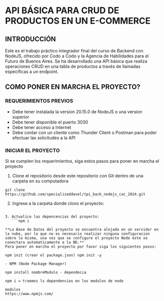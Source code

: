 # API BÁSICA PARA CRUD DE PRODUCTOS EN UN E-COMMERCE

## INTRODUCCIÓN

Este es el trabajo práctico integrador final del curso de Backend con NodeJS, ofrecido por Codo a Codo y la Agencia de Habilidades para el Futuro de Buenos Aires. Se ha desarrollado una API básica que realiza operaciones CRUD en una tabla de productos a través de llamadas específicas a un endpoint.

## COMO PONER EN MARCHA EL PROYECTO?

### REQUERIMIENTOS PREVIOS

- Debe tener instalada la version 20.15.0 de NodeJS o una version superior
- Debe tener disponible el puerto 3030
- Debe tener acceso a Internet
- Debe contar con un cliente como Thunder Client o Postman para poder efectuar las solicitudes a la API

### INICIAR EL PROYECTO

Si se cumplen los requerimientos, siga estos pasos para poner en marcha el proyecto

1. Clone el repositorio desde este repositorio con Git dentro de una carpeta en su computadora

`git clone https://github.com/specializeddevel/tpi_back_nodejs_cac_2024.git`

2. Ingrese a la carpeta donde clono el proyecto:

````cd tpi_back_nodejs_cac_2024

3. Actualice las depencencias del proyecto:
   ```npm i

**La Base de Datos del proyecto se encuentra alojada en un servidor en la nube, por lo que no es necesario realizar ninguna configuracion sobre la misma, una vez que se configure el proyecto Node este se conectara automaticamente a la BD.**
Para poner en marcha el proyecto por favor siga los siguientes pasos:

npm init (crear el package.json) npm init -y

- NPM (Node Package Manager)

npm install nombreModulo - dependecia

npm i = traemos ls dependencias en los modulos de node

modulos
https://www.npmjs.com/

````

```

```
